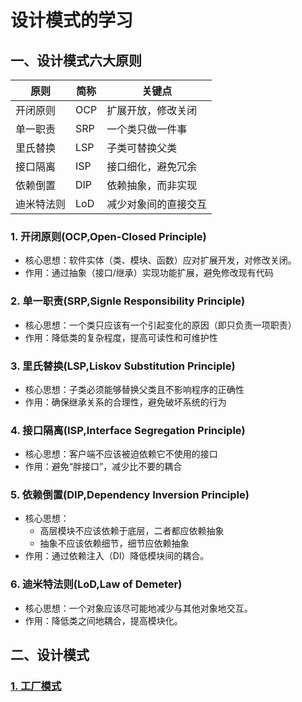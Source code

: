 # 设计模式的学习

## 一、设计模式六大原则

| 原则 | 简称 | 关键点 |
| ----- | ----- | ----- |
| 开闭原则   | OCP | 扩展开放，修改关闭   |
| 单一职责   | SRP | 一个类只做一件事     |
| 里氏替换   | LSP | 子类可替换父类       |
| 接口隔离   | ISP | 接口细化，避免冗余   |
| 依赖倒置   | DIP | 依赖抽象，而非实现   |
| 迪米特法则 | LoD | 减少对象间的直接交互 |

### 1. 开闭原则(OCP,Open-Closed Principle)
- 核心思想：软件实体（类、模块、函数）应对扩展开发，对修改关闭。
- 作用：通过抽象（接口/继承）实现功能扩展，避免修改现有代码
  
### 2. 单一职责(SRP,Signle Responsibility Principle)
- 核心思想：一个类只应该有一个引起变化的原因（即只负责一项职责）
- 作用：降低类的复杂程度，提高可读性和可维护性
  
### 3. 里氏替换(LSP,Liskov Substitution Principle)
- 核心思想：子类必须能够替换父类且不影响程序的正确性
- 作用：确保继承关系的合理性，避免破坏系统的行为
  
### 4. 接口隔离(ISP,Interface Segregation Principle)
- 核心思想：客户端不应该被迫依赖它不使用的接口
- 作用：避免“胖接口”，减少比不要的耦合

### 5. 依赖倒置(DIP,Dependency Inversion Principle)
- 核心思想：
  - 高层模块不应该依赖于底层，二者都应依赖抽象
  - 抽象不应该依赖细节，细节应依赖抽象
- 作用：通过依赖注入（Dl）降低模块间的耦合。
  
### 6. 迪米特法则(LoD,Law of Demeter)
- 核心思想：一个对象应该尽可能地减少与其他对象地交互。
- 作用：降低类之间地耦合，提高模块化。

## 二、设计模式

### [1. 工厂模式](./工厂模式/README.md)
